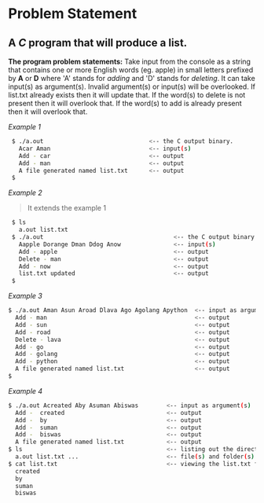 # Problem Statement #
## A _C_ program that will produce a list. ##

**The program problem statements:**
Take input from the console as a string that contains one or more English words (eg. apple) in small letters prefixed by **A** or **D** where 'A' stands for _adding_ and 'D' stands for _deleting_. It can take input(s) as argument(s). Invalid argument(s) or input(s) will be overlooked. If list.txt already exists then it will update that. If the word(s) to delete is not present then it will overlook that. If the word(s) to add is already present then it will overlook that.

   _Example 1_
 
   ```bash
    $ ./a.out                              <-- the C output binary.
      Acar Aman                            <-- input(s)
      Add - car                            <-- output      
      Add - man                            <-- output
      A file generated named list.txt      <-- output
    $
   ```

   _Example 2_
   > It extends the example 1
 
   ```bash
    $ ls
      a.out list.txt
    $ ./a.out                                     <-- the C output binary.
      Aapple Dorange Dman Ddog Anow               <-- input(s)
      Add - apple                                 <-- output      
      Delete - man                                <-- output
      Add - now                                   <-- output
      list.txt updated                            <-- output
    $
   ```

   _Example 3_

   ```bash
   $ ./a.out Aman Asun Aroad Dlava Ago Agolang Apython  <-- input as argument(s)
     Add - man                                          <-- output          
     Add - sun                                          <-- output          
     Add - road                                         <-- output     
     Delete - lava                                      <-- output
     Add - go                                           <-- output 
     Add - golang                                       <-- output           
     Add - python                                       <-- output
     A file generated named list.txt                    <-- output
   $
   ```

   _Example 4_

   ```bash
   $ ./a.out Acreated Aby Asuman Abiswas        <-- input as argument(s)
     Add -  created                             <-- output
     Add -  by                                  <-- output
     Add -  suman                               <-- output
     Add -  biswas                              <-- output
     A file generated named list.txt            <-- output
   $ ls                                         <-- listing out the directory
     a.out list.txt ...                         <-- file(s) and folder(s)
   $ cat list.txt                               <-- viewing the list.txt file
     created
     by
     suman
     biswas
   ```